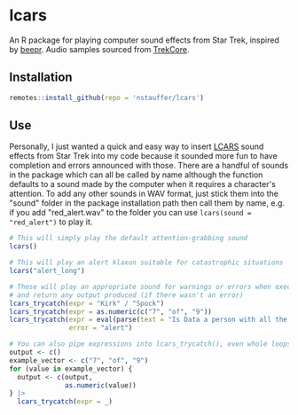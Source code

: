# lcars
An R package for playing computer sound effects from Star Trek, inspired by [beepr](https://github.com/rasmusab/beepr). Audio samples sourced from [TrekCore](https://trekcore.com/audio).

## Installation
``` r
remotes::install_github(repo = 'nstauffer/lcars')
```

## Use
Personally, I just wanted a quick and easy way to insert [LCARS](https://memory-alpha.fandom.com/wiki/Library_Computer_Access_and_Retrieval_System) sound effects from Star Trek into my code because it sounded more fun to have completion and errors announced with those. There are a handful of sounds in the package which can all be called by name although the function defaults to a sound made by the computer when it requires a character's attention. To add any other sounds in WAV format, just stick them into the "sound" folder in the package installation path then call them by name, e.g. if you add "red_alert.wav" to the folder you can use `lcars(sound = "red_alert")` to play it.
``` r
# This will simply play the default attention-grabbing sound
lcars()

# This will play an alert klaxon suitable for catastrophic situations
lcars("alert_long")

# These will play an appropriate sound for warnings or errors when executing the expressions
# and return any output produced (if there wasn't an error)
lcars_trycatch(expr = "Kirk" / "Spock")
lcars_trycatch(expr = as.numeric(c("7", "of", "9"))
lcars_trycatch(expr = eval(parse(text = "Is Data a person with all the associated rights?")),
               error = "alert")

# You can also pipe expressions into lcars_trycatch(), even whole loops
output <- c()
example_vector <- c("7", "of", "9")
for (value in example_vector) {
  output <- c(output,
              as.numeric(value))
} |>
  lcars_trycatch(expr = _)
```
